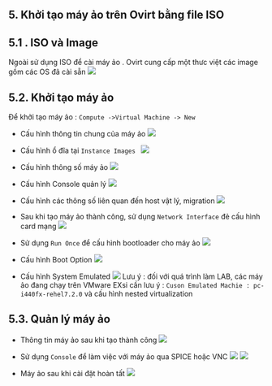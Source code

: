 

## 5. Khởi tạo máy ảo trên Ovirt bằng file ISO

## 5.1 . ISO và Image
Ngoài sử dụng ISO để cài máy ảo . Ovirt cung cấp một thưc việt các image gồm các OS đã cài sẵn
![](https://i.imgur.com/1AxvVFN.png)


## 5.2. Khởi tạo máy ảo

Để khởi tạo máy ảo : `Compute ->Virtual Machine -> New `
- Cấu hình thông tin chung của máy ảo
![](https://i.imgur.com/54twhaV.png)

- Cấu hình ổ đĩa tại `Instance Images `
![](https://i.imgur.com/i8x1aeu.png)

-  Cấu hình thông số máy ảo
![](https://i.imgur.com/hHIa0Vu.png)

- Cấu hình Console quản lý
![](https://i.imgur.com/PgSkZg3.png)

- Cấu hình các thông số liên quan đến host vật lý, migration
![](https://i.imgur.com/KJEyACA.png)

- Sau khi tạo máy ảo thành công, sử dụng `Network Interface` đẻ cấu hình card mạng
![](https://i.imgur.com/076y7LG.png)

- Sử dụng `Run Once` để cấu hình bootloader cho máy ảo
![](https://i.imgur.com/LqDm7b9.png)

- Cấu hình Boot Option
![](https://i.imgur.com/fJyN2Jp.png)

- Cấu hình System Emulated 
![](https://i.imgur.com/1s3W5aF.png)
Lưu ý : đối với quá trình làm LAB, các máy ảo đang chạy trên VMware EXsi cần lưu ý : `Cuson Emulated Machie : pc-i440fx-rehel7.2.0` và cấu hình nested virtualization

## 5.3. Quản lý máy ảo

- Thông tin máy ảo sau khi tạo thành công
![](https://i.imgur.com/2HJlYjY.png)

- Sử dụng `Console` để làm việc với máy ảo qua SPICE hoặc VNC
![](https://i.imgur.com/HzFV8cp.png)
![](https://i.imgur.com/aLKohnH.png)

- Máy ảo sau khi cài đặt hoàn tất
![](https://i.imgur.com/7j7Ga11.png)
